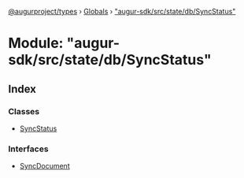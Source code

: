 [@augurproject/types](../README.md) › [Globals](../globals.md) › ["augur-sdk/src/state/db/SyncStatus"](_augur_sdk_src_state_db_syncstatus_.md)

# Module: "augur-sdk/src/state/db/SyncStatus"

## Index

### Classes

* [SyncStatus](../classes/_augur_sdk_src_state_db_syncstatus_.syncstatus.md)

### Interfaces

* [SyncDocument](../interfaces/_augur_sdk_src_state_db_syncstatus_.syncdocument.md)
